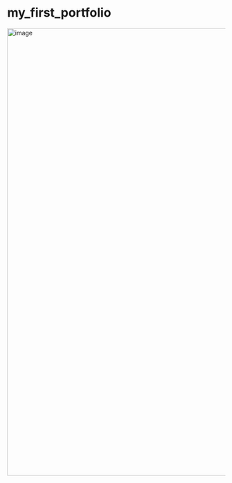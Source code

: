 ﻿# my_first_portfolio
<img width="1871" height="1033" alt="image" src="https://github.com/user-attachments/assets/28f29d29-8132-4989-8fe7-9f8232bb59ee" />
